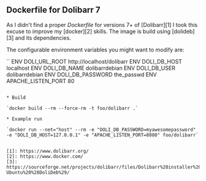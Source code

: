 ## Dockerfile for Dolibarr 7

As I didn't find a proper _Dockerfile_ for versions 7+ of [Dolibarr][1] I took
this excuse to improve my [docker][2] skills.
The image is build using [dolideb][3] and its dependencies.

The configurable environment variables you might want to modify are:

`` 
ENV DOLI_URL_ROOT http://localhost/dolibarr
ENV DOLI_DB_HOST localhost
ENV DOLI_DB_NAME dolibarrdebian
ENV DOLI_DB_USER dolibarrdebian
ENV DOLI_DB_PASSWORD the_passwd
ENV APACHE_LISTEN_PORT 80
```

* Build

`docker build --rm --force-rm -t foo/dolibarr .`

* Example run

`docker run --net="host" --rm -e "DOLI_DB_PASSWORD=myawesomepassword" -e "DOLI_DB_HOST=127.0.0.1" -e "APACHE_LISTEN_PORT=8080" foo/dolibarr`


[1]: https://www.dolibarr.org/
[2]: https://www.docker.com/
[3]: https://sourceforge.net/projects/dolibarr/files/Dolibarr%20installer%20for%20Debian-Ubuntu%20%28DoliDeb%29/
